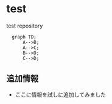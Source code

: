 # test
test repository

```mermaid
  graph TD;
      A-->B;
      A-->C;
      B-->D;
      C-->D;
```

## 追加情報
- ここに情報を試しに追加してみました